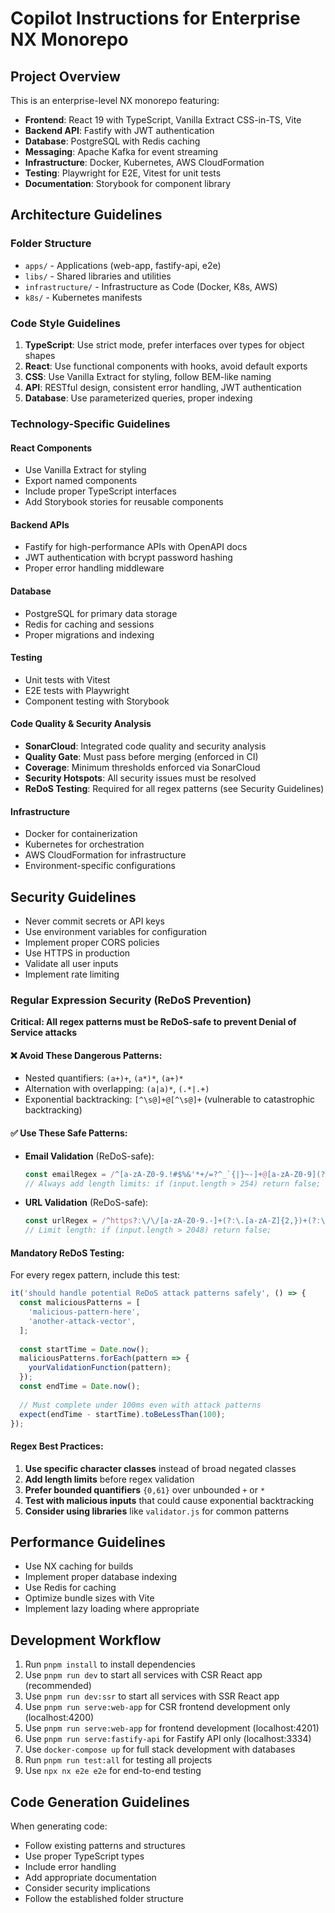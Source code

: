 # Copilot Instructions for Enterprise NX Monorepo

<!-- Use this file to provide workspace-specific custom instructions to Copilot. For more details, visit https://code.visualstudio.com/docs/copilot/copilot-customization#_use-a-githubcopilotinstructionsmd-file -->

## Project Overview

This is an enterprise-level NX monorepo featuring:

- **Frontend**: React 19 with TypeScript, Vanilla Extract CSS-in-TS, Vite
- **Backend API**: Fastify with JWT authentication
- **Database**: PostgreSQL with Redis caching
- **Messaging**: Apache Kafka for event streaming
- **Infrastructure**: Docker, Kubernetes, AWS CloudFormation
- **Testing**: Playwright for E2E, Vitest for unit tests
- **Documentation**: Storybook for component library

## Architecture Guidelines

### Folder Structure
- `apps/` - Applications (web-app, fastify-api, e2e)
- `libs/` - Shared libraries and utilities
- `infrastructure/` - Infrastructure as Code (Docker, K8s, AWS)
- `k8s/` - Kubernetes manifests

### Code Style Guidelines

1. **TypeScript**: Use strict mode, prefer interfaces over types for object shapes
2. **React**: Use functional components with hooks, avoid default exports
3. **CSS**: Use Vanilla Extract for styling, follow BEM-like naming
4. **API**: RESTful design, consistent error handling, JWT authentication
5. **Database**: Use parameterized queries, proper indexing

### Technology-Specific Guidelines

#### React Components
- Use Vanilla Extract for styling
- Export named components
- Include proper TypeScript interfaces
- Add Storybook stories for reusable components

#### Backend APIs
- Fastify for high-performance APIs with OpenAPI docs
- JWT authentication with bcrypt password hashing
- Proper error handling middleware

#### Database
- PostgreSQL for primary data storage
- Redis for caching and sessions
- Proper migrations and indexing

#### Testing
- Unit tests with Vitest
- E2E tests with Playwright
- Component testing with Storybook

#### Code Quality & Security Analysis
- **SonarCloud**: Integrated code quality and security analysis
- **Quality Gate**: Must pass before merging (enforced in CI)
- **Coverage**: Minimum thresholds enforced via SonarCloud
- **Security Hotspots**: All security issues must be resolved
- **ReDoS Testing**: Required for all regex patterns (see Security Guidelines)

#### Infrastructure
- Docker for containerization
- Kubernetes for orchestration
- AWS CloudFormation for infrastructure
- Environment-specific configurations

## Security Guidelines

- Never commit secrets or API keys
- Use environment variables for configuration
- Implement proper CORS policies
- Use HTTPS in production
- Validate all user inputs
- Implement rate limiting

### Regular Expression Security (ReDoS Prevention)

**Critical: All regex patterns must be ReDoS-safe to prevent Denial of Service attacks**

#### ❌ **Avoid These Dangerous Patterns:**
- Nested quantifiers: `(a+)+`, `(a*)*`, `(a+)*`
- Alternation with overlapping: `(a|a)*`, `(.*|.+)`
- Exponential backtracking: `[^\s@]+@[^\s@]+` (vulnerable to catastrophic backtracking)

#### ✅ **Use These Safe Patterns:**
- **Email Validation** (ReDoS-safe):
  ```typescript
  const emailRegex = /^[a-zA-Z0-9.!#$%&'*+/=?^_`{|}~-]+@[a-zA-Z0-9](?:[a-zA-Z0-9-]{0,61}[a-zA-Z0-9])?(?:\.[a-zA-Z0-9](?:[a-zA-Z0-9-]{0,61}[a-zA-Z0-9])?)*$/;
  // Always add length limits: if (input.length > 254) return false;
  ```

- **URL Validation** (ReDoS-safe):
  ```typescript
  const urlRegex = /^https?:\/\/[a-zA-Z0-9.-]+(?:\.[a-zA-Z]{2,})+(?:\/[^\s]*)?$/;
  // Limit length: if (input.length > 2048) return false;
  ```

#### **Mandatory ReDoS Testing:**
For every regex pattern, include this test:
```typescript
it('should handle potential ReDoS attack patterns safely', () => {
  const maliciousPatterns = [
    'malicious-pattern-here',
    'another-attack-vector',
  ];
  
  const startTime = Date.now();
  maliciousPatterns.forEach(pattern => {
    yourValidationFunction(pattern);
  });
  const endTime = Date.now();
  
  // Must complete under 100ms even with attack patterns
  expect(endTime - startTime).toBeLessThan(100);
});
```

#### **Regex Best Practices:**
1. **Use specific character classes** instead of broad negated classes
2. **Add length limits** before regex validation
3. **Prefer bounded quantifiers** `{0,61}` over unbounded `+` or `*`
4. **Test with malicious inputs** that could cause exponential backtracking
5. **Consider using libraries** like `validator.js` for common patterns

## Performance Guidelines

- Use NX caching for builds
- Implement proper database indexing
- Use Redis for caching
- Optimize bundle sizes with Vite
- Implement lazy loading where appropriate

## Development Workflow

1. Run `pnpm install` to install dependencies
2. Use `pnpm run dev` to start all services with CSR React app (recommended)
3. Use `pnpm run dev:ssr` to start all services with SSR React app
4. Use `pnpm run serve:web-app` for CSR frontend development only (localhost:4200)
5. Use `pnpm run serve:web-app` for frontend development (localhost:4201)
6. Use `pnpm run serve:fastify-api` for Fastify API only (localhost:3334)
8. Use `docker-compose up` for full stack development with databases
9. Run `pnpm run test:all` for testing all projects
10. Use `npx nx e2e e2e` for end-to-end testing

## Code Generation Guidelines

When generating code:
- Follow existing patterns and structures
- Use proper TypeScript types
- Include error handling
- Add appropriate documentation
- Consider security implications
- Follow the established folder structure
